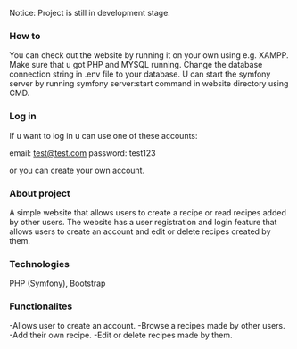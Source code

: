Notice: Project is still in development stage.
### How to
  
You can check out the website by running it on your own using e.g. XAMPP. Make sure that u got PHP and MYSQL running. Change the database connection string in .env file to your database.
U can start the symfony server by running symfony server:start command in website directory using CMD.  

### Log in

If u want to log in u can use one of these accounts:  

email: test@test.com
password: test123

or you can create your own account.

### About project

A simple website that allows users to create a recipe or read recipes added by other users.
The website has a user registration and login feature that allows users to create an account and edit or delete recipes created by them.

### Technologies

PHP (Symfony), Bootstrap

### Functionalites

-Allows user to create an account.
-Browse a recipes made by other users.
-Add their own recipe.
-Edit or delete recipes made by them.

